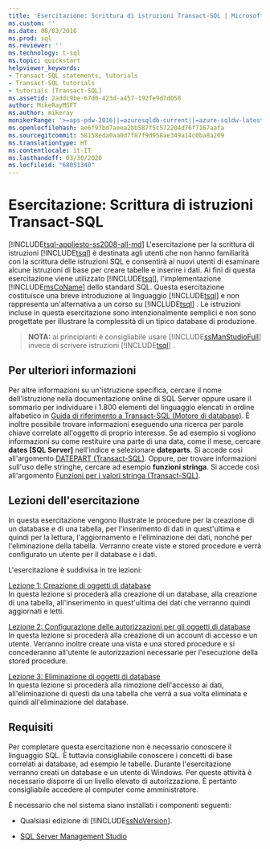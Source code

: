 ```yaml
---
title: 'Esercitazione: Scrittura di istruzioni Transact-SQL | Microsoft Docs'
ms.custom: ''
ms.date: 08/03/2016
ms.prod: sql
ms.reviewer: ''
ms.technology: t-sql
ms.topic: quickstart
helpviewer_keywords:
- Transact-SQL statements, tutorials
- Transact-SQL tutorials
- tutorials [Transact-SQL]
ms.assetid: 2addc9be-67d0-423d-a457-192fe9d7d058
author: MikeRayMSFT
ms.author: mikeray
monikerRange: '>=aps-pdw-2016||=azuresqldb-current||=azure-sqldw-latest||>=sql-server-2016||=sqlallproducts-allversions||>=sql-server-linux-2017||=azuresqldb-mi-current'
ms.openlocfilehash: ae6f97bd7aeea2bb587f5c572204d76f7167aafa
ms.sourcegitcommit: 58158eda0aa0d7f87f9d958ae349a14c0ba8a209
ms.translationtype: HT
ms.contentlocale: it-IT
ms.lasthandoff: 03/30/2020
ms.locfileid: "68051340"
---
```

# <a name="tutorial-writing-transact-sql-statements"></a>Esercitazione: Scrittura di istruzioni Transact-SQL
[!INCLUDE[tsql-appliesto-ss2008-all-md](../includes/tsql-appliesto-ss2008-all-md.md)]
L'esercitazione per la scrittura di istruzioni [!INCLUDE[tsql](../includes/tsql-md.md)] è destinata agli utenti che non hanno familiarità con la scrittura delle istruzioni SQL e consentirà ai nuovi utenti di esaminare alcune istruzioni di base per creare tabelle e inserire i dati. Ai fini di questa esercitazione viene utilizzato [!INCLUDE[tsql](../includes/tsql-md.md)], l'implementazione [!INCLUDE[msCoName](../includes/msconame-md.md)] dello standard SQL. Questa esercitazione costituisce una breve introduzione al linguaggio [!INCLUDE[tsql](../includes/tsql-md.md)] e non rappresenta un'alternativa a un corso su [!INCLUDE[tsql](../includes/tsql-md.md)] . Le istruzioni incluse in questa esercitazione sono intenzionalmente semplici e non sono progettate per illustrare la complessità di un tipico database di produzione.  
  
>**NOTA:** ai principianti è consigliabile usare [!INCLUDE[ssManStudioFull](../includes/ssmanstudiofull-md.md)] invece di scrivere istruzioni [!INCLUDE[tsql](../includes/tsql-md.md)] .  
  
## <a name="finding-more-information"></a>Per ulteriori informazioni  
Per altre informazioni su un'istruzione specifica, cercare il nome dell'istruzione nella documentazione online di SQL Server oppure usare il sommario per individuare i 1.800 elementi del linguaggio elencati in ordine alfabetico in [Guida di riferimento a Transact-SQL &#40;Motore di database&#41;](../t-sql/transact-sql-reference-database-engine.md). È inoltre possibile trovare informazioni eseguendo una ricerca per parole chiave correlate all'oggetto di proprio interesse. Se ad esempio si vogliono informazioni su come restituire una parte di una data, come il mese, cercare **dates [SQL Server]** nell'indice e selezionare **dateparts**. Si accede così all'argomento [DATEPART &#40;Transact-SQL&#41;](../t-sql/functions/datepart-transact-sql.md). Oppure, per trovare informazioni sull'uso delle stringhe, cercare ad esempio **funzioni stringa**. Si accede così all'argomento [Funzioni per i valori stringa &#40;Transact-SQL&#41;](../t-sql/functions/string-functions-transact-sql.md).  
  
## <a name="what-you-will-learn"></a>Lezioni dell'esercitazione  
In questa esercitazione vengono illustrate le procedure per la creazione di un database e di una tabella, per l'inserimento di dati in quest'ultima e quindi per la lettura, l'aggiornamento e l'eliminazione dei dati, nonché per l'eliminazione della tabella. Verranno create viste e stored procedure e verrà configurato un utente per il database e i dati.  
  
L'esercitazione è suddivisa in tre lezioni:  
  
[Lezione 1: Creazione di oggetti di database](../t-sql/lesson-1-creating-database-objects.md)  
In questa lezione si procederà alla creazione di un database, alla creazione di una tabella, all'inserimento in quest'ultima dei dati che verranno quindi aggiornati e letti.  
  
[Lezione 2: Configurazione delle autorizzazioni per gli oggetti di database](../t-sql/lesson-2-configuring-permissions-on-database-objects.md)  
In questa lezione si procederà alla creazione di un account di accesso e un utente. Verranno inoltre create una vista e una stored procedure e si concederanno all'utente le autorizzazioni necessarie per l'esecuzione della stored procedure.  
  
[Lezione 3: Eliminazione di oggetti di database](../t-sql/lesson-3-deleting-database-objects.md)  
In questa lezione si procederà alla rimozione dell'accesso ai dati, all'eliminazione di questi da una tabella che verrà a sua volta eliminata e quindi all'eliminazione del database.  
  
## <a name="requirements"></a>Requisiti  
Per completare questa esercitazione non è necessario conoscere il linguaggio SQL. È tuttavia consigliabile conoscere i concetti di base correlati ai database, ad esempio le tabelle. Durante l'esercitazione verranno creati un database e un utente di Windows. Per queste attività è necessario disporre di un livello elevato di autorizzazione. È pertanto consigliabile accedere al computer come amministratore.  
  
È necessario che nel sistema siano installati i componenti seguenti:  
  
-   Qualsiasi edizione di [!INCLUDE[ssNoVersion](../includes/ssnoversion-md.md)].  
  
-  [SQL Server Management Studio](../ssms/download-sql-server-management-studio-ssms.md)  
  

 
  
  
  


